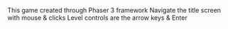 This game created through Phaser 3 framework
Navigate the title screen with mouse & clicks
Level controls are the arrow keys & Enter
